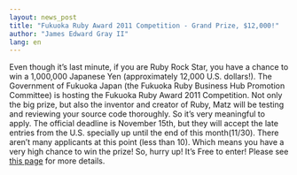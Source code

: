```yaml
---
layout: news_post
title: "Fukuoka Ruby Award 2011 Competition - Grand Prize, $12,000!"
author: "James Edward Gray II"
lang: en
---
```


Even though it’s last minute, if you are Ruby Rock Star, you have a
chance to win a 1,000,000 Japanese Yen (approximately 12,000 U.S.
dollars!). The Government of Fukuoka Japan (the Fukuoka Ruby Business
Hub Promotion Committee) is hosting the Fukuoka Ruby Award 2011
Competition. Not only the big prize, but also the inventor and creator
of Ruby, Matz will be testing and reviewing your source code thoroughly.
So it’s very meaningful to apply. The official deadline is November
15th, but they will accept the late entries from the U.S. specially up
until the end of this month(11/30). There aren’t many applicants at this
point (less than 10). Which means you have a very high chance to win the
prize! So, hurry up! It’s Free to enter! Please see [this page][1] for
more details.



[1]: http://www.f-ruby.com/en/news/information/11 
